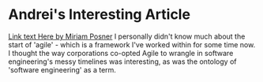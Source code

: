 # Andrei's Interesting Article
[Link text Here by Miriam Posner](https://logicmag.io/clouds/agile-and-the-long-crisis-of-software/)
I personally didn't know much about the start of 'agile' - which is a framework I've worked within for some time now. I thought the way corporations co-opted Agile to wrangle in software engineering's messy timelines was interesting, as was the ontology of 'software engineering' as a term.